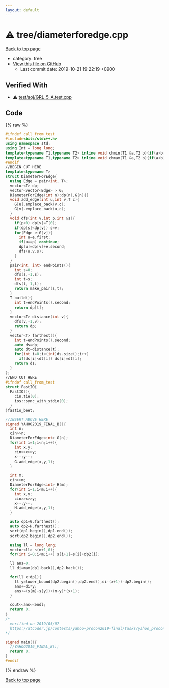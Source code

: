 ```yaml
---
layout: default
---
```


<!-- mathjax config similar to math.stackexchange -->
<script type="text/javascript" async
  src="https://cdnjs.cloudflare.com/ajax/libs/mathjax/2.7.5/MathJax.js?config=TeX-MML-AM_CHTML">
</script>
<script type="text/x-mathjax-config">
  MathJax.Hub.Config({
    TeX: { equationNumbers: { autoNumber: "AMS" }},
    tex2jax: {
      inlineMath: [ ['$','$'] ],
      processEscapes: true
    },
    "HTML-CSS": { matchFontHeight: false },
    displayAlign: "left",
    displayIndent: "2em"
  });
</script>

<script type="text/javascript" src="https://cdnjs.cloudflare.com/ajax/libs/jquery/3.4.1/jquery.min.js"></script>
<script src="https://cdn.jsdelivr.net/npm/jquery-balloon-js@1.1.2/jquery.balloon.min.js" integrity="sha256-ZEYs9VrgAeNuPvs15E39OsyOJaIkXEEt10fzxJ20+2I=" crossorigin="anonymous"></script>
<script type="text/javascript" src="../../assets/js/copy-button.js"></script>
<link rel="stylesheet" href="../../assets/css/copy-button.css" />


# :warning: tree/diameterforedge.cpp
<a href="../../index.html">Back to top page</a>

* category: tree
* <a href="{{ site.github.repository_url }}/blob/master/tree/diameterforedge.cpp">View this file on GitHub</a>
    - Last commit date: 2019-10-21 19:22:19 +0900




## Verified With
* :warning: <a href="../../verify/test/aoj/GRL_5_A.test.cpp.html">test/aoj/GRL_5_A.test.cpp</a>


## Code
{% raw %}
```cpp
#ifndef call_from_test
#include<bits/stdc++.h>
using namespace std;
using Int = long long;
template<typename T1,typename T2> inline void chmin(T1 &a,T2 b){if(a>b) a=b;}
template<typename T1,typename T2> inline void chmax(T1 &a,T2 b){if(a<b) a=b;}
#endif
//BEGIN CUT HERE
template<typename T>
struct DiameterForEdge{
  using Edge = pair<int, T>;
  vector<T> dp;
  vector<vector<Edge> > G;
  DiameterForEdge(int n):dp(n),G(n){}
  void add_edge(int u,int v,T c){
    G[u].emplace_back(v,c);
    G[v].emplace_back(u,c);
  }
  void dfs(int v,int p,int &s){
    if(p<0) dp[v]=T(0);
    if(dp[s]<dp[v]) s=v;
    for(Edge e:G[v]){
      int u=e.first;
      if(u==p) continue;
      dp[u]=dp[v]+e.second;
      dfs(u,v,s);
    }
  }
  pair<int, int> endPoints(){
    int s=0;
    dfs(s,-1,s);
    int t=s;
    dfs(t,-1,t);
    return make_pair(s,t);
  }
  T build(){
    int t=endPoints().second;
    return dp[t];
  }
  vector<T> distance(int v){
    dfs(v,-1,v);
    return dp;
  }
  vector<T> farthest(){
    int t=endPoints().second;
    auto ds=dp;
    auto dt=distance(t);
    for(int i=0;i<(int)ds.size();i++)
      if(ds[i]<dt[i]) ds[i]=dt[i];
    return ds;
  }
};
//END CUT HERE
#ifndef call_from_test
struct FastIO{
  FastIO(){
    cin.tie(0);
    ios::sync_with_stdio(0);
  }
}fastio_beet;

//INSERT ABOVE HERE
signed YAHOO2019_FINAL_B(){
  int n;
  cin>>n;
  DiameterForEdge<int> G(n);
  for(int i=1;i<n;i++){
    int x,y;
    cin>>x>>y;
    x--;y--;
    G.add_edge(x,y,1);
  }

  int m;
  cin>>m;
  DiameterForEdge<int> H(m);
  for(int i=1;i<m;i++){
    int x,y;
    cin>>x>>y;
    x--;y--;
    H.add_edge(x,y,1);
  }

  auto dp1=G.farthest();
  auto dp2=H.farthest();
  sort(dp1.begin(),dp1.end());
  sort(dp2.begin(),dp2.end());

  using ll = long long;
  vector<ll> s(m+1,0);
  for(int i=0;i<m;i++) s[i+1]=s[i]+dp2[i];

  ll ans=0;
  ll di=max(dp1.back(),dp2.back());

  for(ll x:dp1){
    ll y=lower_bound(dp2.begin(),dp2.end(),di-(x+1))-dp2.begin();
    ans+=di*y;
    ans+=(s[m]-s[y])+(m-y)*(x+1);
  }

  cout<<ans<<endl;
  return 0;
}
/*
  verified on 2019/05/07
  https://atcoder.jp/contests/yahoo-procon2019-final/tasks/yahoo_procon2019_final_b
*/

signed main(){
  //YAHOO2019_FINAL_B();
  return 0;
}
#endif

```
{% endraw %}

<a href="../../index.html">Back to top page</a>

